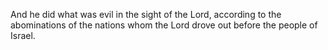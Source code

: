 And he did what was evil in the sight of the Lord, according to the abominations of the nations whom the Lord drove out before the people of Israel.
